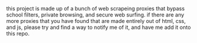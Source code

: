 this project is made up of a bunch of web scrapeing proxies that bypass school filters, private browsing, and secure web surfing.
if there are any more proxies that you have found that are made entirely out of html, css, and js, please try and find a way to notify me of it, and have me add it onto this repo.
